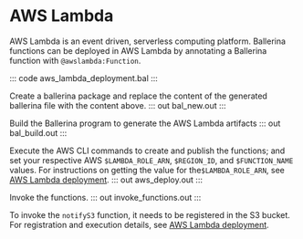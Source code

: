 # AWS Lambda

AWS Lambda is an event driven, serverless computing platform. Ballerina functions can be deployed in AWS Lambda by annotating a Ballerina function with `@awslambda:Function`.

::: code aws_lambda_deployment.bal :::

Create a ballerina package and replace the content of the generated ballerina file with the content above.
::: out bal_new.out :::

Build the Ballerina program to generate the AWS Lambda artifacts
::: out bal_build.out :::

Execute the AWS CLI commands to create and publish the functions; and set your respective AWS `$LAMBDA_ROLE_ARN`, `$REGION_ID`, and `$FUNCTION_NAME` values. 
For instructions on getting the value for the`$LAMBDA_ROLE_ARN`, see [AWS Lambda deployment](/learn/deployment/aws-lambda/).
::: out aws_deploy.out :::

Invoke the functions.
::: out invoke_functions.out :::

To invoke the `notifyS3` function, it needs to be registered in the S3 bucket.
For registration and execution details, see [AWS Lambda deployment](/learn/deployment/aws-lambda/).
